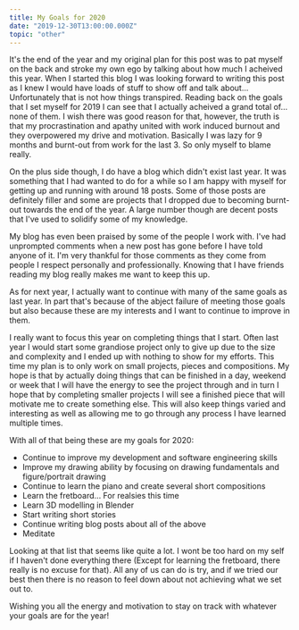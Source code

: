 ```yaml
---
title: My Goals for 2020
date: "2019-12-30T13:00:00.000Z"
topic: "other"
---
```


It's the end of the year and my original plan for this post was to pat myself on the back and stroke my own ego by talking about how much I acheived this year. When I started this blog I was looking forward to writing this post as I knew I would have loads of stuff to show off and talk about... Unfortunately that is not how things transpired. Reading back on the goals that I set myself for 2019 I can see that I actually acheived a grand total of... none of them. I wish there was good reason for that, however, the truth is that my procrastination and apathy united with work induced burnout and they overpowered my drive and motivation. Basically I was lazy for 9 months and burnt-out from work for the last 3. So only myself to blame really.

On the plus side though, I do have a blog which didn't exist last year. It was something that I had wanted to do for a while so I am happy with myself for getting up and running with around 18 posts. Some of those posts are definitely filler and some are projects that I dropped due to becoming burnt-out towards the end of the year. A large number though are decent posts that I've used to solidify some of my knowledge.

My blog has even been praised by some of the people I work with. I've had unprompted comments when a new post has gone before I have told anyone of it. I'm very thankful for those comments as they come from people I respect personally and professionally. Knowing that I have friends reading my blog really makes me want to keep this up.

As for next year, I actually want to continue with many of the same goals as last year. In part that's because of the abject failure of meeting those goals but also because these are my interests and I want to continue to improve in them.

I really want to focus this year on completing things that I start. Often last year I would start some grandiose project only to give up due to the size and complexity and I ended up with nothing to show for my efforts. This time my plan is to only work on small projects, pieces and compositions. My hope is that by actually doing things that can be finished in a day, weekend or week that I will have the energy to see the project through and in turn I hope that by completing smaller projects I will see a finished piece that will motivate me to create something else. This will also keep things varied and interesting as well as allowing me to go through any process I have learned multiple times.

With all of that being these are my goals for 2020:

- Continue to improve my development and software engineering skills
- Improve my drawing ability by focusing on drawing fundamentals and figure/portrait drawing
- Continue to learn the piano and create several short compositions
- Learn the fretboard... For realsies this time
- Learn 3D modelling in Blender
- Start writing short stories
- Continue writing blog posts about all of the above
- Meditate

Looking at that list that seems like quite a lot. I wont be too hard on my self if I haven't done everything there (Except for learning the fretboard, there really is no excuse for that). All any of us can do is try, and if we tried our best then there is no reason to feel down about not achieving what we set out to.

Wishing you all the energy and motivation to stay on track with whatever your goals are for the year!